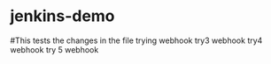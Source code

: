 # jenkins-demo
#This tests the changes in the file
trying webhook
try3 webhook
try4 webhook
try 5 webhook
